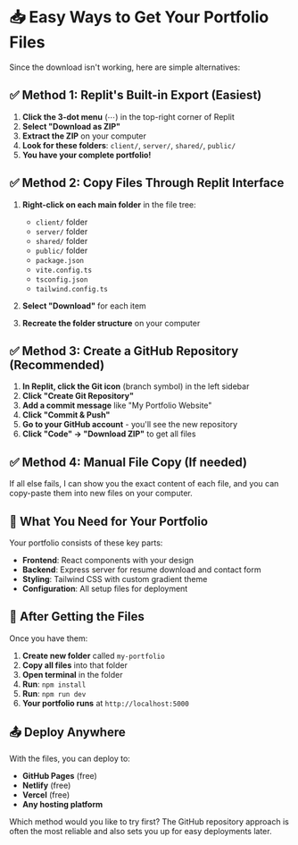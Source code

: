 # 📥 Easy Ways to Get Your Portfolio Files

Since the download isn't working, here are simple alternatives:

## ✅ Method 1: Replit's Built-in Export (Easiest)

1. **Click the 3-dot menu** (⋯) in the top-right corner of Replit
2. **Select "Download as ZIP"** 
3. **Extract the ZIP** on your computer
4. **Look for these folders**: `client/`, `server/`, `shared/`, `public/`
5. **You have your complete portfolio!**

## ✅ Method 2: Copy Files Through Replit Interface

1. **Right-click on each main folder** in the file tree:
   - `client/` folder
   - `server/` folder  
   - `shared/` folder
   - `public/` folder
   - `package.json`
   - `vite.config.ts`
   - `tsconfig.json`
   - `tailwind.config.ts`

2. **Select "Download"** for each item

3. **Recreate the folder structure** on your computer

## ✅ Method 3: Create a GitHub Repository (Recommended)

1. **In Replit, click the Git icon** (branch symbol) in the left sidebar
2. **Click "Create Git Repository"**  
3. **Add a commit message** like "My Portfolio Website"
4. **Click "Commit & Push"**
5. **Go to your GitHub account** - you'll see the new repository
6. **Click "Code" → "Download ZIP"** to get all files

## ✅ Method 4: Manual File Copy (If needed)

If all else fails, I can show you the exact content of each file, and you can copy-paste them into new files on your computer.

## 🎯 What You Need for Your Portfolio

Your portfolio consists of these key parts:
- **Frontend**: React components with your design
- **Backend**: Express server for resume download and contact form  
- **Styling**: Tailwind CSS with custom gradient theme
- **Configuration**: All setup files for deployment

## 🚀 After Getting the Files

Once you have them:
1. **Create new folder** called `my-portfolio`
2. **Copy all files** into that folder
3. **Open terminal** in the folder
4. **Run**: `npm install`
5. **Run**: `npm run dev`
6. **Your portfolio runs** at `http://localhost:5000`

## 📤 Deploy Anywhere

With the files, you can deploy to:
- **GitHub Pages** (free)
- **Netlify** (free) 
- **Vercel** (free)
- **Any hosting platform**

Which method would you like to try first? The GitHub repository approach is often the most reliable and also sets you up for easy deployments later.